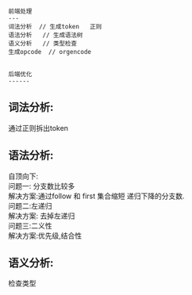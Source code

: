 
```
前端处理
---
词法分析  // 生成token   正则
语法分析   // 生成语法树 
语义分析   // 类型检查
生成opcode  // orgencode


后端优化
------
```


## 词法分析:
通过正则拆出token 

## 语法分析:
自顶向下:   
问题一: 分支数比较多  
解决方案:通过follow 和 first 集合缩短 递归下降的分支数.  
问题二:左递归    
解决方案: 去掉左递归  
问题三:二义性   
解决方案:优先级,结合性   


## 语义分析:
检查类型
